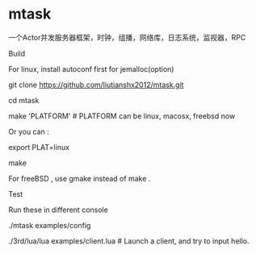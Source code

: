# mtask
一个Actor并发服务器框架，时钟，组播，网络库，日志系统，监视器，RPC






Build

For linux, install autoconf first for jemalloc(option)

git clone https://github.com/liutianshx2012/mtask.git

cd mtask

make 'PLATFORM'  # PLATFORM can be linux, macosx, freebsd now

Or you can :

export PLAT=linux

make

For freeBSD , use gmake instead of make .

Test

Run these in different console

./mtask examples/config    

./3rd/lua/lua examples/client.lua   # Launch a client, and try to input hello.
